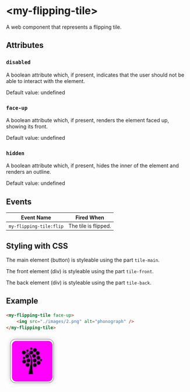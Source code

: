 # &lt;my-flipping-tile&gt;

A web component that represents a flipping tile.

## Attributes

### `disabled`

A boolean attribute which, if present, indicates that the user should not be able to interact with the element.

Default value: undefined

### `face-up`

A boolean attribute which, if present, renders the element faced up, showing its front.

Default value: undefined

### `hidden`

A boolean attribute which, if present, hides the inner of the element and renders an outline.

Default value: undefined

## Events

| Event Name | Fired When           |
| ---------- | -------------------- |
| `my-flipping-tile:flip` | The tile is flipped. |

## Styling with CSS

The main element (button) is styleable using the part `tile-main`.

The front element (div) is styleable using the part `tile-front`.

The back element (div) is styleable using the part `tile-back`.

## Example

```html
<my-flipping-tile face-up>
    <img src="./images/2.png" alt="phonograph" />
</my-flipping-tile>
```

![Example](./images/flipping-tile.gif)
